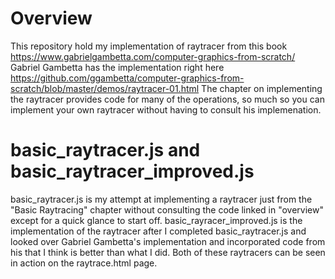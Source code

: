 
# Overview
This repository hold my implementation of raytracer from this book https://www.gabrielgambetta.com/computer-graphics-from-scratch/
Gabriel Gambetta has the implementation right here https://github.com/ggambetta/computer-graphics-from-scratch/blob/master/demos/raytracer-01.html
The chapter on implementing the raytracer provides code for many of the operations, so much so you can implement your own raytracer without having to consult his implemenation. 

# basic_raytracer.js and basic_raytracer_improved.js
basic_raytracer.js is my attempt at implementing a raytracer just from the "Basic Raytracing" chapter without consulting the code linked in "overview" except for a quick glance to start off. basic_rayracer_improved.js is the implementation of the raytracer after I completed basic_raytracer.js and looked over Gabriel Gambetta's implementation and incorporated code from his that I think is better than what I did. Both of these raytracers can be seen in action on the raytrace.html page. 